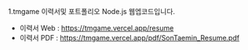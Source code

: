 1.tmgame 이력서및 포트폴리오 Node.js 웹엡코드입니다. 
- 이력서 Web : https://tmgame.vercel.app/resume
- 이력서 PDF : https://tmgame.vercel.app/pdf/SonTaemin_Resume.pdf

